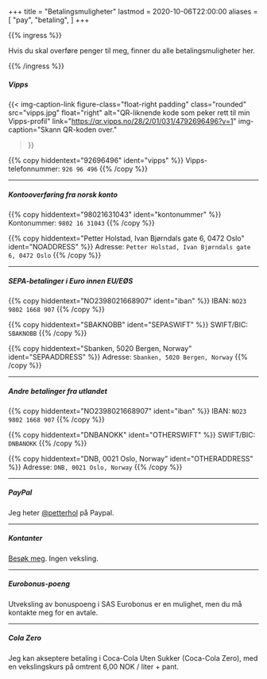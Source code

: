 +++
title = "Betalingsmuligheter"
lastmod = 2020-10-06T22:00:00
aliases = [
    "pay",
    "betaling",
]
+++

<!-- markdownlint-disable MD034 -->

{{% ingress %}}

Hvis du skal overføre penger til meg, finner du alle betalingsmuligheter her.

{{% /ingress %}}

##### Vipps

  {{< img-caption-link
  figure-class="float-right padding"
    class="rounded"
    src="vipps.jpg"
    float="right"
    alt="QR-liknende kode som peker rett til min Vipps-profil"
    link="https://qr.vipps.no/28/2/01/031/4792696496?v=1"
    img-caption="Skann QR-koden over."
  >}}

{{% copy
 hiddentext="92696496"
 ident="vipps"
%}}
Vipps-telefonnummer: ```926 96 496``` {{% /copy %}}

---

##### Kontooverføring fra norsk konto

{{% copy
 hiddentext="98021631043"
 ident="kontonummer"
%}}
Kontonummer: ```9802 16 31043``` {{% /copy %}}

{{% copy
 hiddentext="Petter Holstad, Ivan Bjørndals gate 6, 0472 Oslo"
 ident="NOADDRESS"
%}}
Adresse: ```Petter Holstad, Ivan Bjørndals gate 6, 0472 Oslo``` {{% /copy %}}

---

##### SEPA-betalinger i Euro innen EU/EØS

{{% copy
 hiddentext="NO2398021668907"
 ident="iban"
%}}
IBAN: ```NO23 9802 1668 907``` {{% /copy %}}

{{% copy
 hiddentext="SBAKNOBB"
 ident="SEPASWIFT"
%}}
SWIFT/BIC: ```SBAKNOBB``` {{% /copy %}}

{{% copy
 hiddentext="Sbanken, 5020 Bergen, Norway"
 ident="SEPAADDRESS"
%}}
Adresse: ```Sbanken, 5020 Bergen, Norway``` {{% /copy %}}

---

##### Andre betalinger fra utlandet

{{% copy
 hiddentext="NO2398021668907"
 ident="iban"
%}}
IBAN: ```NO23 9802 1668 907``` {{% /copy %}}

{{% copy
 hiddentext="DNBANOKK"
 ident="OTHERSWIFT"
%}}
SWIFT/BIC: ```DNBANOKK``` {{% /copy %}}

{{% copy
 hiddentext="DNB, 0021 Oslo, Norway"
 ident="OTHERADDRESS"
%}}
Adresse: ```DNB, 0021 Oslo, Norway``` {{% /copy %}}

---

##### PayPal

Jeg heter [@petterhol](https://paypal.me/petterhol) på Paypal.

---

##### Kontanter

[Besøk meg](../visitt). Ingen veksling.

---

##### Eurobonus-poeng

Utveksling av bonuspoeng i SAS Eurobonus er en mulighet, men du må kontakte meg for en avtale.

---

##### Cola Zero

Jeg kan akseptere betaling i Coca-Cola Uten Sukker (Coca-Cola Zero), med en vekslingskurs på
omtrent 6,00 NOK / liter + pant.
